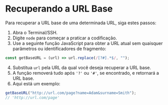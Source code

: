 # Recuperando a URL Base

Para recuperar a URL base de uma determinada URL, siga estes passos:

1. Abra o Terminal/SSH.
2. Digite `node` para começar a praticar a codificação.
3. Use a seguinte função JavaScript para obter a URL atual sem quaisquer parâmetros ou identificadores de fragmento:

```js
const getBaseURL = (url) => url.replace(/[?#].*$/, "");
```

4. Substitua `url` pela URL da qual você deseja recuperar a URL base.
5. A função removerá tudo após `'?'` ou `'#'`, se encontrado, e retornará a URL base.
6. Aqui está um exemplo:

```js
getBaseURL("http://url.com/page?name=Adam&surname=Smith");
// 'http://url.com/page'
```

